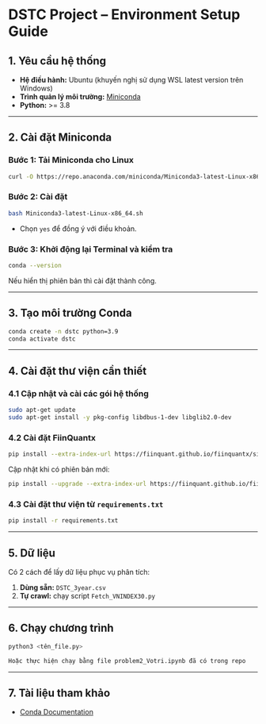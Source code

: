 # DSTC Project – Environment Setup Guide

## 1. Yêu cầu hệ thống
- **Hệ điều hành:** Ubuntu (khuyến nghị sử dụng WSL latest version trên Windows)  
- **Trình quản lý môi trường:** [Miniconda](https://docs.conda.io/projects/conda/en/stable/user-guide/install/linux.html#install-linux-silent)  
- **Python:** >= 3.8  

---

## 2. Cài đặt Miniconda
### Bước 1: Tải Miniconda cho Linux
```bash
curl -O https://repo.anaconda.com/miniconda/Miniconda3-latest-Linux-x86_64.sh
```

### Bước 2: Cài đặt
```bash
bash Miniconda3-latest-Linux-x86_64.sh
```
- Chọn `yes` để đồng ý với điều khoản.  

### Bước 3: Khởi động lại Terminal và kiểm tra
```bash
conda --version
```
Nếu hiển thị phiên bản thì cài đặt thành công.

---

## 3. Tạo môi trường Conda
```bash
conda create -n dstc python=3.9
conda activate dstc
```

---

## 4. Cài đặt thư viện cần thiết
### 4.1 Cập nhật và cài các gói hệ thống
```bash
sudo apt-get update
sudo apt-get install -y pkg-config libdbus-1-dev libglib2.0-dev
```

### 4.2 Cài đặt **FiinQuantx**
```bash
pip install --extra-index-url https://fiinquant.github.io/fiinquantx/simple fiinquantx
```

Cập nhật khi có phiên bản mới:
```bash
pip install --upgrade --extra-index-url https://fiinquant.github.io/fiinquantx/simple fiinquantx
```

### 4.3 Cài đặt thư viện từ `requirements.txt`
```bash
pip install -r requirements.txt
```

---

## 5. Dữ liệu
Có 2 cách để lấy dữ liệu phục vụ phân tích:
1. **Dùng sẵn:** `DSTC_3year.csv`  
2. **Tự crawl:** chạy script `Fetch_VNINDEX30.py`

---

## 6. Chạy chương trình
```bash
python3 <tên_file.py>

Hoặc thực hiện chạy bằng file problem2_Votri.ipynb đã có trong repo
```

---

## 7. Tài liệu tham khảo
- [Conda Documentation](https://docs.conda.io/projects/conda/en/stable/user-guide/install/linux.html#install-linux-silent)  
